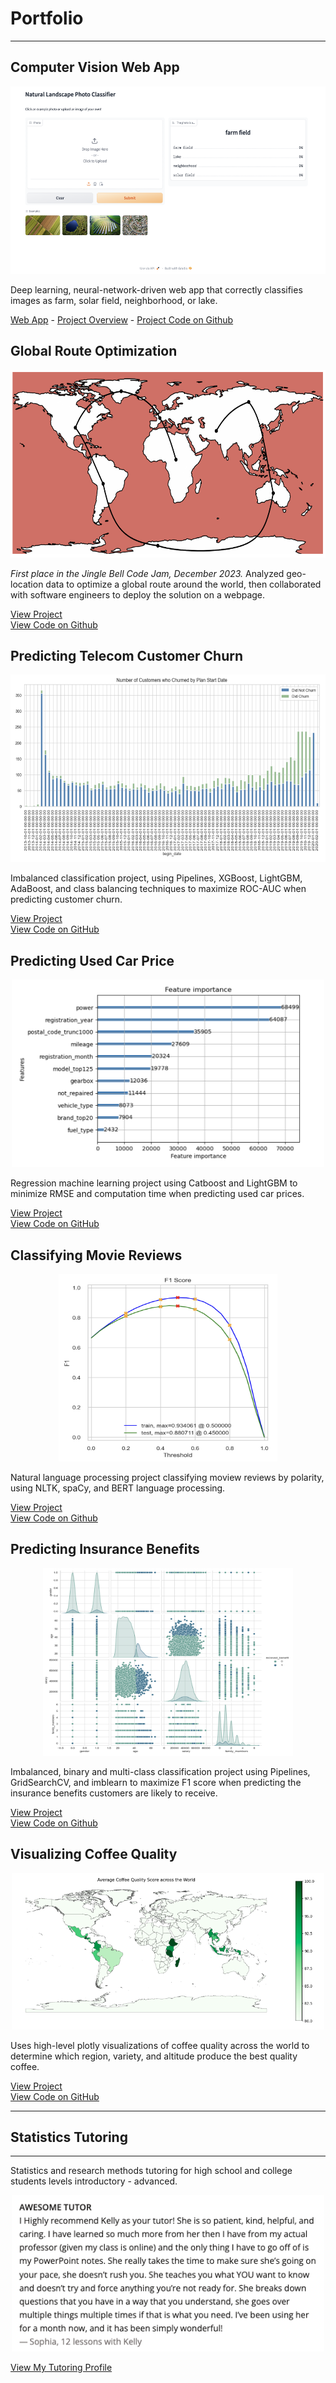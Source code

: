 # Portfolio
---

## Computer Vision Web App

<p align="center">
  <img src="/images/landscape-classifier/web-app-screenshot.png?raw=true" 
  width="600"
  height="300"
  alt="Image of a Natural Landscape Classifier Web App">
</p>
 
 Deep learning, neural-network-driven web app that correctly classifies images as farm, solar field, neighborhood, or lake.  

<a href='https://kellyshreeve-landscape-image-classifier.hf.space/' target='_blank'>Web App</a>  - <a href='https://kellyshreeve.github.io/pages/natural-landscape-classifier' target='_blank'>Project Overview</a> - <a href='https://github.com/kellyshreeve/natural-landscape-image-classifier' target='_blank'>Project Code on Github</a>

## Global Route Optimization

<p align="center">
  <img src="/images/route-optimization/optimized-route.png?raw=true" 
  width="600"
  height="300"
  alt="Map using geo-location data to display an optimized route around the world">
</p>

*First place in the Jingle Bell Code Jam, December 2023.* Analyzed geo-location data to optimize a global route around the world, then collaborated with software engineers to deploy the solution on a webpage. 

[View Project](https://kellyshreeve.github.io/pages/global-route-optimization)  
[View Code on Github](https://github.com/skovakina/jingle-bells-jam)

## Predicting Telecom Customer Churn

<p align="center">
  <img src="/images/customer-churn/churn_over_time.png?raw=true" 
  width="600"
  height="300"
  alt="Customer churn over time">
</p>

Imbalanced classification project, using Pipelines, XGBoost, LightGBM, AdaBoost, and class balancing techniques to maximize ROC-AUC when predicting customer churn.

[View Project](https://kellyshreeve.github.io/pages/predicting-telecom-churn)  
[View Code on GitHub](https://github.com/kellyshreeve/predicting-telecom-customer-churn)

## Predicting Used Car Price

<p align="center">
  <img src="/images/important_features.png?raw=true" 
  width="500"
  height="300"
  alt="Important features LightGBM GBDT">
</p>

Regression machine learning project using Catboost and LightGBM to minimize RMSE and computation time when predicting used car prices.  

[View Project](https://kellyshreeve.github.io/pages/predicting-used-car-price)  
[View Code on GitHub](https://github.com/kellyshreeve/predicting-used-car-price)

## Classifying Movie Reviews

<p align="center">
  <img src="/images/nlp_f1.png?raw=true" 
  width="350"
  height="300"
  alt="F1 curve for nlp logistic regression">
</p>

Natural language processing project classifying moview reviews by polarity, using NLTK, spaCy, and BERT language processing.

[View Project](https://kellyshreeve.github.io/pages/classifying-reviews-nlp)  
[View Code on Github](https://github.com/kellyshreeve/categorizing-customer-reviews)

## Predicting Insurance Benefits

<p align="center">
  <img src="/images/pairplot.png?raw=true" 
  width="400"
  height="300"
  alt="Line graph of gold recovery across stages">
</p>

Imbalanced, binary and multi-class classification project using Pipelines, GridSearchCV, and imblearn to maximize F1 score when predicting the insurance benefits customers are likely to receive.  

[View Project](https://kellyshreeve.github.io/pages/predicting-insurance-benefits)  
[View Code on Github](https://github.com/kellyshreeve/predicting-insurance-benefits)

## Visualizing Coffee Quality

<p align="center">
  <img src="/images/choropleth.png?raw=true" 
  width="500"
  height="250"
  alt="Bar graph of average quality across coffee varieties">
</p>

Uses high-level plotly visualizations of coffee quality across the world to determine which region, variety, and altitude produce the best quality coffee.  

[View Project](https://kellyshreeve.github.io/pages/visualizing-coffee-quality)  
[View Code on GitHub](https://github.com/kellyshreeve/Visualizing_Coffee_Quality)

---

## Statistics Tutoring

---

Statistics and research methods tutoring for high school and college students levels introductory - advanced.

<p align="center">
  <img src="/images/review.png?raw=true" 
  width="500"
  height="250"
  alt="Statistic student's review">
</p>

[View My Tutoring Profile](https://is.gd/yFdya2)



